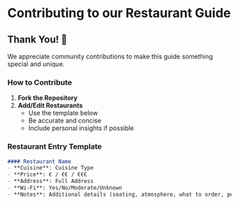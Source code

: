 # Contributing to our Restaurant Guide

## Thank You! 🙌

We appreciate community contributions to make this guide something special and unique.

### How to Contribute

1. **Fork the Repository**
2. **Add/Edit Restaurants**
   - Use the template below
   - Be accurate and concise
   - Include personal insights if possible

### Restaurant Entry Template

```markdown
#### Restaurant Name
- **Cuisine**: Cuisine Type
- **Price**: € / €€ / €€€
- **Address**: Full Address
- **Wi-Fi**: Yes/No/Moderate/Unknown
- **Notes**: Additional details (seating, atmosphere, what to order, power outlets)
